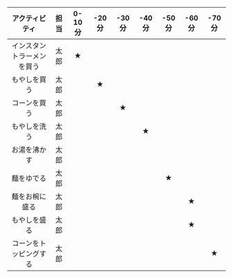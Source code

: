 | アクティビティ | 担当 | 0-10分 | -20分 | -30分 | -40分 | -50分 | -60分 | -70分 |
|:---:|:---:|:---:|:---:|:---:|:---:|:---:|:---:| :---: |
| インスタントラーメンを買う | 太郎 | ★ |  |  |  |  |  | |
| もやしを買う | 太郎 |  | ★ |  |  |  |  | |
| コーンを買う | 太郎 |  |  | ★ |  |  |  | |
| もやしを洗う | 太郎 |  |  |  | ★ |  | |
| お湯を沸かす | 太郎 |  |  |  |  |  |  | |
| 麺をゆでる | 太郎 |  |  |  |  | ★ |  | |
| 麺をお椀に盛る | 太郎 |  |  |  |  |  | ★ | |
| もやしを盛る | 太郎 |  |  |  |  |  | ★ | |
| コーンをトッピングする | 太郎 |  |  |  |  |  |  | ★ |